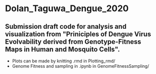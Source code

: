 # Dolan_Taguwa_Dengue_2020
 
## Submission draft code for analysis and visualization from "Priniciples of Dengue Virus Evolvability derived from Genotype-Fitness Maps in Human and Mosquito Cells".

- Plots can be made by knitting .rmd in Plotting_rmd/
- Genome Fitness and sampling in .ipynb in GenomeFitnessSampling/

